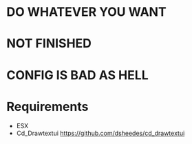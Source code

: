 # DO WHATEVER YOU WANT

# NOT FINISHED

# CONFIG IS BAD AS HELL

# Requirements
  - ESX
  - Cd_Drawtextui
https://github.com/dsheedes/cd_drawtextui
